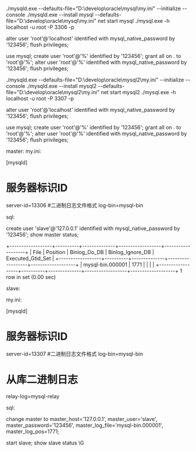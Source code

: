 ./mysqld.exe --defaults-file="D:\develop\oracle\mysql\my.ini" --initialize --console
./mysqld.exe --install mysql --defaults-file="D:\develop\oracle\mysql\my.ini"
net start mysql
./mysql.exe -h localhost -u root -P 3306 -p

alter user 'root'@'localhost' identified with mysql_native_password by '123456';
flush privileges;

use mysql;
create user 'root'@'%' identified by '123456';
grant all on *.* to 'root'@'%';
alter user 'root'@'%' identified with mysql_native_password by '123456';
flush privileges;









./mysqld.exe --defaults-file="D:\develop\oracle\mysql2\my.ini" --initialize --console
./mysqld.exe --install mysql2 --defaults-file="D:\develop\oracle\mysql2\my.ini"
net start mysql2
./mysql.exe -h localhost -u root -P 3307 -p

alter user 'root'@'localhost' identified with mysql_native_password by '123456';
flush privileges;

use mysql;
create user 'root'@'%' identified by '123456';
grant all on *.* to 'root'@'%';
alter user 'root'@'%' identified with mysql_native_password by '123456';
flush privileges;









master:
my.ini:

[mysqld]
# 服务器标识ID
server-id=13306
#二进制日志文件格式
log-bin=mysql-bin

sql:

create user 'slave'@'127.0.0.1' identified with mysql_native_password by '123456';
show master status;

+------------------+----------+--------------+------------------+-------------------+
| File             | Position | Binlog_Do_DB | Binlog_Ignore_DB | Executed_Gtid_Set |
+------------------+----------+--------------+------------------+-------------------+
| mysql-bin.000001 |     1771 |              |                  |                   |
+------------------+----------+--------------+------------------+-------------------+
1 row in set (0.00 sec)



slave:

my.ini:

[mysqld]
# 服务器标识ID
server-id=13307
#二进制日志文件格式
log-bin=mysql-bin
# 从库二进制日志
relay-log=mysql-relay



sql:

change master to master_host='127.0.0.1',
master_user='slave',
master_password='123456',
master_log_file='mysql-bin.000001',
master_log_pos=1771;

start slave;
show slave status \G






